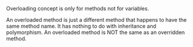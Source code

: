Overloading concept is only for methods not for variables.

An overloaded method is 
just a different method that 
happens to have the same 
method name. It has nothing 
to do with inheritance and 
polymorphism. An overloaded 
method is NOT the same as an 
overridden method.

